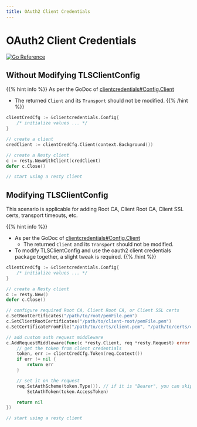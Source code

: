 ```yaml
---
title: OAuth2 Client Credentials
---
```


# OAuth2 Client Credentials

[![Go Reference](https://pkg.go.dev/badge/golang.org/x/oauth2/clientcredentials.svg)](https://pkg.go.dev/golang.org/x/oauth2/clientcredentials)


## Without Modifying TLSClientConfig

{{% hint info %}}
As per the GoDoc of [clientcredentials#Config.Client](https://pkg.go.dev/golang.org/x/oauth2/clientcredentials#Config.Client)
* The returned `Client` and its `Transport` should not be modified.
{{% /hint %}}

```go
clientCredCfg := &clientcredentials.Config{
    /* initialize values ... */
}

// create a client
credClient := clientCredCfg.Client(context.Background())

// create a Resty client
c := resty.NewWithClient(credClient)
defer c.Close()

// start using a resty client
```


## Modifying TLSClientConfig

This scenario is applicable for adding Root CA, Client Root CA, Client SSL certs, transport timeouts, etc.

{{% hint info %}}
* As per the GoDoc of [clientcredentials#Config.Client](https://pkg.go.dev/golang.org/x/oauth2/clientcredentials#Config.Client)
    * The returned `Client` and its `Transport` should not be modified.
* To modify TLSClientConfig and use the oauth2 client credentials package together, a slight tweak is required.
{{% /hint %}}

```go
clientCredCfg := &clientcredentials.Config{
    /* initialize values ... */
}

// create a Resty client
c := resty.New()
defer c.Close()

// configure required Root CA, Client Root CA, or Client SSL certs
c.SetRootCertificates("/path/to/root/pemFile.pem")
c.SetClientRootCertificates("/path/to/client-root/pemFile.pem")
c.SetCertificateFromFile("/path/to/certs/client.pem", "/path/to/certs/client.key")

// add custom auth request middleware
c.AddRequestMiddleware(func(c *resty.Client, req *resty.Request) error {
    // get the token from client credentials
    token, err := clientCredCfg.Token(req.Context())
    if err != nil {
        return err
    }

    // set it on the request
    req.SetAuthScheme(token.Type()). // if it is "Bearer", you can skip this line
        SetAuthToken(token.AccessToken)

    return nil
})

// start using a resty client
```